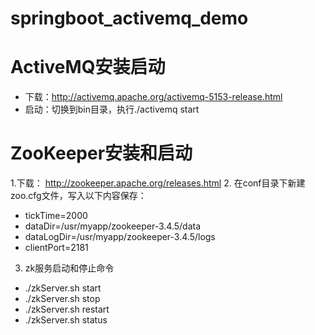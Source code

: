 # springboot_activemq_demo

# ActiveMQ安装启动
* 下载：http://activemq.apache.org/activemq-5153-release.html
* 启动：切换到bin目录，执行./activemq start

# ZooKeeper安装和启动
1.下载： http://zookeeper.apache.org/releases.html 
2. 在conf目录下新建zoo.cfg文件，写入以下内容保存：
* tickTime=2000
* dataDir=/usr/myapp/zookeeper-3.4.5/data
* dataLogDir=/usr/myapp/zookeeper-3.4.5/logs
* clientPort=2181
3. zk服务启动和停止命令
* ./zkServer.sh start
* ./zkServer.sh stop
* ./zkServer.sh restart
* ./zkServer.sh status
